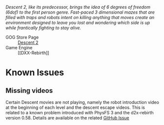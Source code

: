 *Descent 2, like its predecessor, brings the idea of 6 degrees of freedom (6dof) to the first person genre. Fast-paced 3 dimensional mazes that are filled with traps and robots intent on killing anything that moves create an environment designed to leave you lost and wondering which side is up while frantically fighting to stay alive.*

<dl>
  <dt>GOG Store Page</dt>
  <dd><a href="https://www.gog.com/en/game/descent_2">Descent 2</a></dd>
  <dt>Game Engine</dt>
  <dd>[[DXX-Rebirth]]</dd>
</dl>

# Known Issues

## Missing videos

Certain Descent movies are not playing, namely the robot introduction video at the beginning of each level and the descent escape videos.  This is related to a known problem introduced with PhysFS 3 and the d2x-rebirth version 0.58.  Details are available on the related [GitHub Issue <i class="fas fa-external-link-alt"></i>](https://github.com/dxx-rebirth/dxx-rebirth/issues/379)